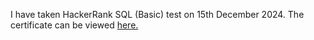 I have taken HackerRank SQL (Basic) test on 15th December 2024. The certificate can be viewed [here.](https://www.hackerrank.com/certificates/271c9a713c53)
